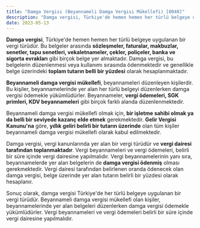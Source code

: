 ```yaml
---
title: "Damga Vergisi (Beyannameli Damga Vergisi Mükellefi) [0040]"
description: "Damga vergisi, Türkiye'de hemen hemen her türlü belgeye uygulanan bir vergi türüdür."
date: 2023-05-13
---
```


**Damga vergisi**, Türkiye'de hemen hemen her türlü belgeye uygulanan bir vergi türüdür. Bu belgeler arasında
**sözleşmeler, faturalar, makbuzlar, senetler, tapu senetleri, vekaletnameler, çekler, poliçeler, banka ve sigorta
evrakları** gibi birçok belge yer almaktadır. Damga vergisi, bu belgelerin düzenlenmesi veya kullanımı sırasında
ödenmektedir ve genellikle belge üzerindeki **toplam tutarın belli bir yüzdesi** olarak hesaplanmaktadır.

**Beyannameli damga vergisi mükellefi**, beyannameleri düzenleyen kişilerdir. Bu kişiler, beyannamelerinde yer alan her
türlü belgeyi düzenlerken damga vergisi ödemekle yükümlüdürler. Beyannameler, **vergi ödemeleri, SGK primleri, KDV
beyannameleri** gibi birçok farklı alanda düzenlenmektedir.

Beyannameli damga vergisi mükellefi olmak için, **bir işletme sahibi olmak ya da belli bir seviyede kazanç elde etmek**
gerekmektedir. **Gelir Vergisi Kanunu'na** göre, **yıllık geliri belirli bir tutarın üzerinde** olan tüm kişiler
beyannameli damga vergisi mükellefi olarak kabul edilmektedir.

Damga vergisi, vergi kanunlarında yer alan bir vergi türüdür ve **vergi dairesi tarafından toplanmaktadır**. Vergi
beyannameleri ve vergi ödemeleri, belirli bir süre içinde vergi dairesine yapılmalıdır. Vergi beyannamelerinin yanı
sıra, beyannamelerde yer alan belgelerin de **damga vergisi ödenmiş** olması gerekmektedir. Vergi dairesi tarafından
belirlenen oranda ödenecek olan damga vergisi, belge üzerinde yer alan tutarın belirli bir yüzdesi olarak hesaplanır.

Sonuç olarak, damga vergisi Türkiye'de her türlü belgeye uygulanan bir vergi türüdür. Beyannameli damga vergisi
mükellefi olan kişiler, beyannamelerinde yer alan belgeleri düzenlerken damga vergisi ödemekle yükümlüdürler. Vergi
beyannameleri ve vergi ödemeleri belirli bir süre içinde vergi dairesine yapılmalıdır.
